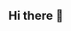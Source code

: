 ## Hi there 👋

<!--
**Devante-Caprice/Devante-Caprice** is a ✨ _special_ ✨ repository because its `README.md` (this file) appears on your GitHub profile.

Here are some ideas to get you started:

- 🔭 I’m currently working on ... an upcoming projects
- 🌱 I’m currently learning ... new skills trade
- 👯 I’m looking to collaborate on ... anything
- 🤔 I’m looking for help with ... landing a job in Data Analyst that uses Excel or Tableau to analyse data.
- 💬 Ask me about ...I am a massive Arsenal supporter hoping to land a Data Analyst role that uses Tableau or Excel to display data.
- 📫 How to reach me: ... through email or whatsapp
- 😄 Pronouns: ...He/him
- ⚡ Fun fact: ...
-->
